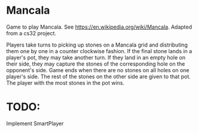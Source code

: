 # Mancala

Game to play Mancala. See https://en.wikipedia.org/wiki/Mancala. Adapted from a cs32 project.

Players take turns to picking up stones on a Mancala grid and distributing them one by one in a counter clockwise fashion. If the final stone lands in a player's pot, they may take another turn. If they land in an empty hole on their side, they may capture the stones of the corresponding hole on the opponent's side. Game ends when there are no stones on all holes on one player's side. The rest of the stones on the other side are given to that pot. The player with the most stones in the pot wins.

# TODO:
Implement SmartPlayer

